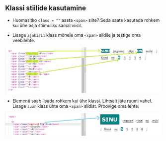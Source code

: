 ## Klassi stiilide kasutamine

+ Huomasitko `class = ""` aasta `<span>` silte? Seda saate kasutada rohkem kui ühe asja stiimuliks samal viisil.

+ Lisage `ajakiri1` klass mõnele oma `<span>` sildile ja testige oma veebilehte.

![ekraanipilt](images/letter-magazine1.png)

+ Elementi saab lisada rohkem kui ühe klassi. Lihtsalt jäta ruumi vahel. Lisage `suur` klass ühte oma `<span>` sildist. Proovige oma lehte. 

![ekraanipilt](images/letter-big.png)
